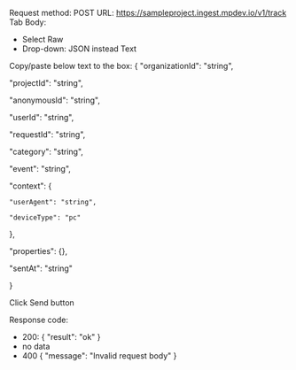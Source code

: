 Request method: POST
URL: https://sampleproject.ingest.mpdev.io/v1/track
Tab Body: 
- Select Raw
- Drop-down: JSON instead Text

Copy/paste below text to the box:
{
 "organizationId": "string",
 
  "projectId": "string",
  
  "anonymousId": "string",
  
  "userId": "string",
  
  "requestId": "string",
  
  "category": "string",
  
  "event": "string",
  
  "context": {
  
    "userAgent": "string",
    
    "deviceType": "pc"
    
  },
  
  "properties": {},
  
  "sentAt": "string"
  
}

Click Send button

Response code:
- 200: { "result": "ok" }
- no data
- 400 { "message": "Invalid request body" }
